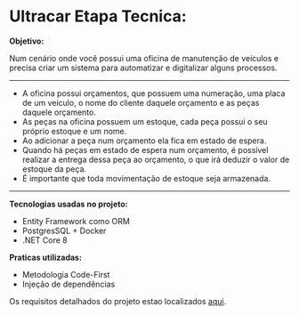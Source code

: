 # Ultracar Etapa Tecnica:

**Objetivo:**

Num cenário onde você possui uma oficina de manutenção de veículos e precisa criar um sistema para automatizar e digitalizar alguns processos.

---
* A oficina possui orçamentos, que possuem uma numeração, uma placa de um veículo, o nome do cliente daquele orçamento e as peças daquele orçamento.
* As peças na oficina possuem um estoque, cada peça possui o seu próprio estoque e um nome.
* Ao adicionar a peça num orçamento ela fica em estado de espera.
* Quando há peças em estado de espera num orçamento, é possível realizar a entrega dessa peça ao orçamento, o que irá deduzir o valor de estoque da peça.
* É importante que toda movimentação de estoque seja armazenada.

---

**Tecnologias usadas no projeto:**

* Entity Framework como ORM
* PostgresSQL + Docker
* .NET Core 8

**Praticas utilizadas:**

* Metodologia Code-First
* Injeção de dependências

Os requisitos detalhados do projeto estao localizados [aqui](/Repo/Requisitos.md).
